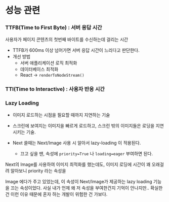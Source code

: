 # 성능 관련

### TTFB(Time to First Byte) : 서버 응답 시간 

사용자가 페이지 콘텐츠의 첫번째 바이트를 수신하는데 걸리는 시간 

- TTFB가 600ms 이상 넘어가면 서버 응답 시간이 느리다고 판단한다. 
- 개선 방법 
  - 서버 애플리케이션 로직 최적화 
  - 데이터베이스 최적화
  - React -> `renderToNodeStream()` 



### TTI(Time to Interactive) : 사용자 반응 시간



### Lazy Loading

- 이미지 로드하는 시점을 필요할 때까지 지연하는 기술 
- 스크린에 보여지는 이미지을 빠르게 로드하고, 스크린 밖의 이미지들은 로딩을 지연시키는 기술.



- Next 쓸때는 Next/Image 사용 시 알아서 lazy-loading 이 적용된다. 
  - 끄고 싶을 땐, 속성에 `priority=True` 나 `loading=eager` 부여하면 된다.  



Next의 Image를 사용하여 이미지 최적화를 했는데도, 이미지 로딩에 시간이 꽤 오래걸려 알아보니 priority 라는 속성을 

Image 에다가 주고 있었는데, 이 속성이 Next/Image가 제공하는 lazy loading 기능을 끄는 속성이었다. 사실 내가 언제 왜 
저 속성을 부여한건지 기억이 안나지만.. 확실한 건 이런 이유 때문에 혼자 하는 개발이 위험한 건 가보다. 
